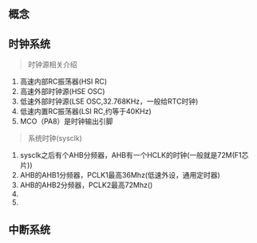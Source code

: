 ## 概念

## 时钟系统
> 时钟源相关介绍
1. 高速内部RC振荡器(HSI RC)
2. 高速外部时钟源(HSE OSC)
3. 低速外部时钟源(LSE OSC,32.768KHz，一般给RTC时钟)
4. 低速内置RC振荡器(LSI RC,约等于40KHz)  
5. MCO（PA8）是时钟输出引脚

> 系统时钟(sysclk)
1. sysclk之后有个AHB分频器，AHB有一个HCLK的时钟(一般就是72M(F1芯片))
2. AHB的AHB1分频器，PCLK1最高36Mhz(低速外设，通用定时器)
3. AHB的AHB2分频器，PCLK2最高72Mhz()
4. 
5. 

>  


## 中断系统
> 
> 
> 